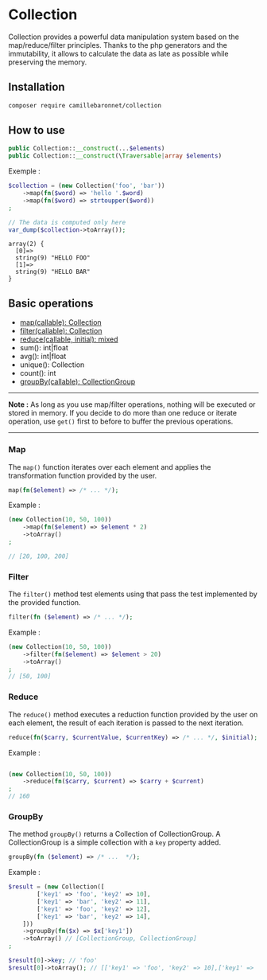# Collection

Collection provides a powerful data manipulation system based on the map/reduce/filter principles.
Thanks to the php generators and the immutability, it allows to calculate the data as late as possible while preserving the memory.



## Installation

```sh
composer require camillebaronnet/collection
```

## How to use

```php
public Collection::__construct(...$elements)
public Collection::__construct(\Traversable|array $elements)
```
Exemple :

```php
$collection = (new Collection('foo', 'bar'))
    ->map(fn($word) => 'hello '.$word)
    ->map(fn($word) => strtoupper($word))
;

// The data is computed only here
var_dump($collection->toArray()); 
```

```
array(2) {
  [0]=>
  string(9) "HELLO FOO"
  [1]=>
  string(9) "HELLO BAR"
}
```
## Basic operations

- [map(callable): Collection](#map)
- [filter(callable): Collection](#filter)
- [reduce(callable, initial): mixed](#reduce)
- sum(): int|float
- avg(): int|float
- unique(): Collection
- count(): int
- [groupBy(callable): CollectionGroup](#groupby)

---

**Note :** As long as you use map/filter operations, nothing will be executed or stored 
in memory. If you decide to do more than one reduce or iterate operation, use `get()` 
first to before to buffer the previous operations.

---

### Map

The `map()` function iterates over each element and applies the transformation function provided by the user.

```php
map(fn($element) => /* ... */);
```

Example :

```php
(new Collection(10, 50, 100))
    ->map(fn($element) => $element * 2)
    ->toArray()
;

// [20, 100, 200]
```

### Filter

The `filter()` method test elements using that pass the test implemented by the provided function.

```php
filter(fn ($element) => /* ... */);
```

Example : 

```php
(new Collection(10, 50, 100))
    ->filter(fn($element) => $element > 20)
    ->toArray()
;
// [50, 100]
```

### Reduce

The `reduce()` method executes a reduction function provided by the user on each element, the result of each iteration is passed to the next iteration.

```php
reduce(fn($carry, $currentValue, $currentKey) => /* ... */, $initial);
```

Example :

```php

(new Collection(10, 50, 100))
    ->reduce(fn($carry, $current) => $carry + $current)
;
// 160
```

### GroupBy

The method `groupBy()` returns a Collection of CollectionGroup. 
A CollectionGroup is a simple collection with a `key` property added.

```php
groupBy(fn ($element) => /* ...  */);
```

Example :

```php
$result = (new Collection([
        ['key1' => 'foo', 'key2' => 10],
        ['key1' => 'bar', 'key2' => 11],
        ['key1' => 'foo', 'key2' => 12],
        ['key1' => 'bar', 'key2' => 14],
    ]))
    ->groupBy(fn($x) => $x['key1'])
    ->toArray() // [CollectionGroup, CollectionGroup]
;

$result[0]->key; // 'foo'
$result[0]->toArray(); // [['key1' => 'foo', 'key2' => 10],['key1' => 'foo', 'key2' => 12],]
```